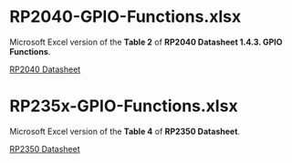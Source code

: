 # RP2040-GPIO-Functions.xlsx

Microsoft Excel version of the **Table 2** of **RP2040 Datasheet 1.4.3. GPIO Functions**.

[RP2040 Datasheet](https://datasheets.raspberrypi.com/rp2040/rp2040-datasheet.pdf)

# RP235x-GPIO-Functions.xlsx

Microsoft Excel version of the **Table 4** of **RP2350 Datasheet**.

[RP2350 Datasheet](https://datasheets.raspberrypi.com/rp2350/rp2350-datasheet.pdf)
